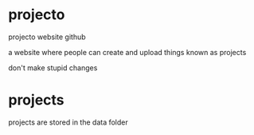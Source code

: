 # projecto
projecto website github

a website where people can create and upload things known as projects

don't make stupid changes

# projects

projects are stored in the data folder
